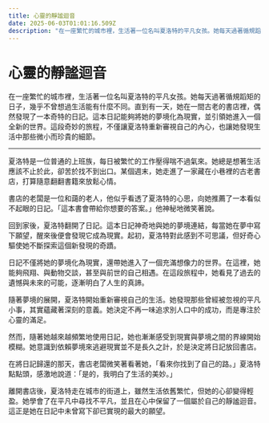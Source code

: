```yaml
---
title: 心靈的靜謐迴音
date: 2025-06-03T01:01:16.509Z
description: "在一座繁忙的城市裡，生活著一位名叫夏洛特的平凡女孩。她每天過著循規蹈矩的日子，幾乎不曾想過生活能有什麼不同。直到有一天，她在一間古老的書店裡，偶然發現了一本奇特的日記。這本日記能夠將她的夢境化為現實，並引領她進入一個全新的世界。這段奇妙的旅程，不僅讓夏洛特重新審視自己的內心，也讓她發現生活中那些微小而珍貴的細節。"
---
```


# 心靈的靜謐迴音

在一座繁忙的城市裡，生活著一位名叫夏洛特的平凡女孩。她每天過著循規蹈矩的日子，幾乎不曾想過生活能有什麼不同。直到有一天，她在一間古老的書店裡，偶然發現了一本奇特的日記。這本日記能夠將她的夢境化為現實，並引領她進入一個全新的世界。這段奇妙的旅程，不僅讓夏洛特重新審視自己的內心，也讓她發現生活中那些微小而珍貴的細節。

---

夏洛特是一位普通的上班族，每日被繁忙的工作壓得喘不過氣來。她總是想著生活應該不止於此，卻苦於找不到出口。某個週末，她走進了一家藏在小巷裡的古老書店，打算隨意翻翻書籍來放鬆心情。

書店的老闆是一位和藹的老人，他似乎看透了夏洛特的心思，向她推薦了一本看似不起眼的日記。「這本書會帶給你想要的答案。」他神秘地微笑著說。

回到家後，夏洛特翻開了日記。這本日記神奇地與她的夢境連結，每當她在夢中寫下願望，醒來後便會發現它成為現實。起初，夏洛特對此感到不可思議，但好奇心驅使她不斷探索這個新發現的奇蹟。

日記不僅將她的夢境化為現實，還帶她進入了一個充滿想像力的世界。在這裡，她能夠飛翔、與動物交談，甚至與前世的自己相遇。在這段旅程中，她看見了過去的遺憾與未來的可能，逐漸明白了人生的真諦。

隨著夢境的展開，夏洛特開始重新審視自己的生活。她發現那些曾經被忽視的平凡小事，其實蘊藏著深刻的意義。她決定不再一味追求別人口中的成功，而是專注於心靈的滿足。

然而，隨著她越來越頻繁地使用日記，她也漸漸感受到現實與夢境之間的界線開始模糊。她意識到依賴夢境來逃避現實並不是長久之計，於是決定將日記放回書店。

在將日記歸還的那天，書店老闆微笑著看著她，「看來你找到了自己的路。」夏洛特點點頭，感激地說道：「是的，我明白了生活的美妙。」

離開書店後，夏洛特走在城市的街道上，雖然生活依舊繁忙，但她的心卻變得輕盈。她學會了在平凡中尋找不平凡，並且在心中保留了一個屬於自己的靜謐迴音。這正是她在日記中未曾寫下卻已實現的最大的願望。